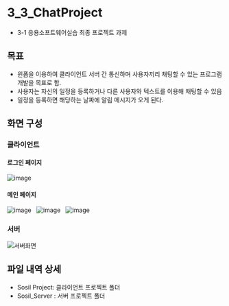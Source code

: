 # 3_3_ChatProject
* 3-1 응용소프트웨어실습 최종 프로젝트 과제
  
## 목표
* 윈폼을 이용하여 클라이언트 서버 간 통신하며 사용자끼리 채팅할 수 있는 프로그램 개발을 목표로 함.
* 사용자는 자신의 일정을 등록하거나 다른 사용자와 텍스트를 이용해 채팅할 수 있음
* 일정을 등록하면 해당하는 날짜에 알림 메시지가 오게 된다.

## 화면 구성
### 클라이언트
#### 로그인 페이지
![image](https://github.com/sailer10/3_3_ChatProject/assets/80940663/05b41f13-c6c8-4c60-873f-7d7ae56bf04c)

#### 메인 페이지
![image](https://github.com/sailer10/3_3_ChatProject/assets/80940663/d074e6d6-faea-4856-b1c5-e2e497ad7844)
&nbsp; 
![image](https://github.com/sailer10/3_3_ChatProject/assets/80940663/6a5a8dc6-3ab2-4463-abd5-5108711811e4)
&nbsp; 
![image](https://github.com/sailer10/3_3_ChatProject/assets/80940663/e9166e6a-fabb-4de4-8695-ceb4aa0cec55)

### 서버
![서버화면](https://github.com/sailer10/3_3_ChatProject/assets/80940663/169c8dcd-2a10-441b-94e8-3334e15c0553)

## 파일 내역 상세
* Sosil Project: 클라이언트 프로젝트 폴더
* Sosil_Server : 서버 프로젝트 폴더
